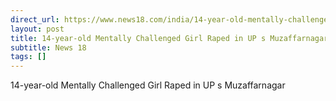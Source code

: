 ```yaml
---
direct_url: https://www.news18.com/india/14-year-old-mentally-challenged-girl-raped-in-ups-muzaffarnagar-8833701.html
layout: post
title: 14-year-old Mentally Challenged Girl Raped in UP s Muzaffarnagar
subtitle: News 18
tags: []
---
```


14-year-old Mentally Challenged Girl Raped in UP s Muzaffarnagar
